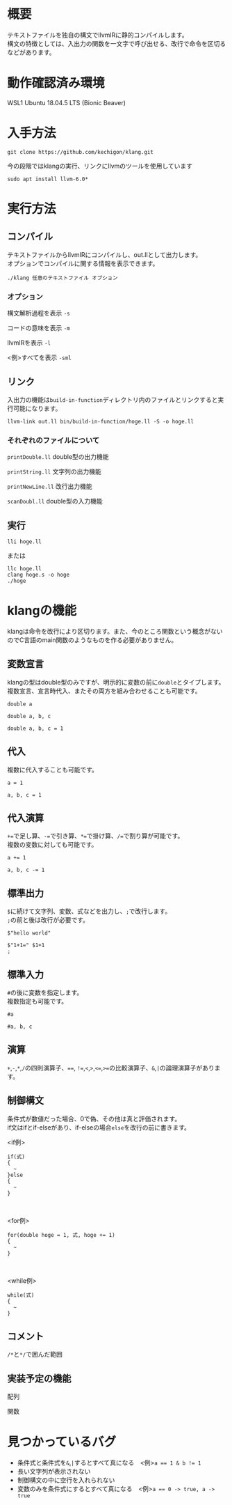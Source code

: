 # 概要
テキストファイルを独自の構文でllvmIRに静的コンパイルします。<br>
構文の特徴としては、入出力の関数を一文字で呼び出せる、改行で命令を区切るなどがあります。
# 動作確認済み環境
WSL1 Ubuntu 18.04.5 LTS (Bionic Beaver)
# 入手方法
`git clone https://github.com/kechigon/klang.git`<br>

今の段階ではklangの実行、リンクにllvmのツールを使用しています<br>

`sudo apt install llvm-6.0*`
# 実行方法
## コンパイル
テキストファイルからllvmIRにコンパイルし、out.llとして出力します。<br>
オプションでコンパイルに関する情報を表示できます。<br>

`./klang 任意のテキストファイル オプション`
### オプション
構文解析過程を表示 `-s`<br>

コードの意味を表示 `-m`<br>

llvmIRを表示 `-l`<br>

<例>すべてを表示 `-sml`
## リンク
入出力の機能は`build-in-function`ディレクトリ内のファイルとリンクすると実行可能になります。<br>

`llvm-link out.ll bin/build-in-function/hoge.ll -S -o hoge.ll`

### それぞれのファイルについて
`printDouble.ll` double型の出力機能<br>

`printString.ll` 文字列の出力機能<br>

`printNewLine.ll` 改行出力機能<br>

`scanDoubl.ll` double型の入力機能

## 実行
`lli hoge.ll`<br>

または<br>

```
llc hoge.ll
clang hoge.s -o hoge
./hoge
```
# klangの機能
klangは命令を改行により区切ります。また、今のところ関数という概念がないのでC言語のmain関数のようなものを作る必要がありません。<br>
## 変数宣言
klangの型はdouble型のみですが、明示的に変数の前に`double`とタイプします。<br>
複数宣言、宣言時代入、またその両方を組み合わせることも可能です。<br>

`double a`

`double a, b, c`

`double a, b, c = 1`
## 代入
複数に代入することも可能です。<br>

`a = 1`<br>

`a, b, c = 1`
## 代入演算
`+=`で足し算、`-=`で引き算、`*=`で掛け算、`/=`で割り算が可能です。<br>
複数の変数に対しても可能です。<br>

`a += 1`<br>

`a, b, c -= 1`
## 標準出力
`$`に続けて文字列、変数、式などを出力し、`;`で改行します。<br>
`;`の前と後は改行が必要です。<br>

`$"hello world"`<br>

```
$"1+1=" $1+1
;
```
## 標準入力
`#`の後に変数を指定します。<br>
複数指定も可能です。<br>

`#a`<br>

`#a, b, c`
## 演算
`+`,`-`,`*`,`/`の四則演算子、`==`, `!=`,`<`,`>`,`<=`,`>=`の比較演算子、`&`,`|`の論理演算子があります。
## 制御構文
条件式が数値だった場合、0で偽、その他は真と評価されます。<br>
if文はifとif-elseがあり、if-elseの場合`else`を改行の前に書きます。<br>

<if例><br>
```
if(式)
{
  ~
}else
{
  ~
}
```
<br>

<for例><br>
```
for(double hoge = 1, 式, hoge += 1)
{
  ~
}
```
<br>

<while例><br>
```
while(式)
{
  ~
}
```
## コメント
`/*`と`*/`で囲んだ範囲
## 実装予定の機能
配列<br>

関数
# 見つかっているバグ
- 条件式と条件式を`&`,`|`するとすべて真になる　<例>`a == 1 & b != 1`
- 長い文字列が表示されない
- 制御構文の中に空行を入れられない
- 変数のみを条件式にするとすべて真になる　<例>`a == 0 -> true, a -> true`
